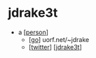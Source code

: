 # jdrake3t

- a [[person]]
  - [[go]] uorf.net/~jdrake
  - [[twitter]] [[jdrake3t]]


[//begin]: # "Autogenerated link references for markdown compatibility"
[person]: person "Person"
[go]: go "Go"
[twitter]: twitter "Twitter"
[jdrake3t]: jdrake3t "jdrake3t"
[//end]: # "Autogenerated link references"